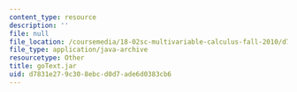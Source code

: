 ```yaml
---
content_type: resource
description: ''
file: null
file_location: /coursemedia/18-02sc-multivariable-calculus-fall-2010/d7831e279c308ebcd0d7ade6d0383cb6_goText.jar
file_type: application/java-archive
resourcetype: Other
title: goText.jar
uid: d7831e27-9c30-8ebc-d0d7-ade6d0383cb6
---
```

